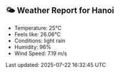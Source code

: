 <!-- WEATHER-START -->
## 🌤 Weather Report for Hanoi

- Temperature: 25°C
- Feels like: 26.06°C
- Conditions: light rain
- Humidity: 96%
- Wind Speed: 7.19 m/s

Last updated: 2025-07-22 16:32:45 UTC
<!-- WEATHER-END -->
